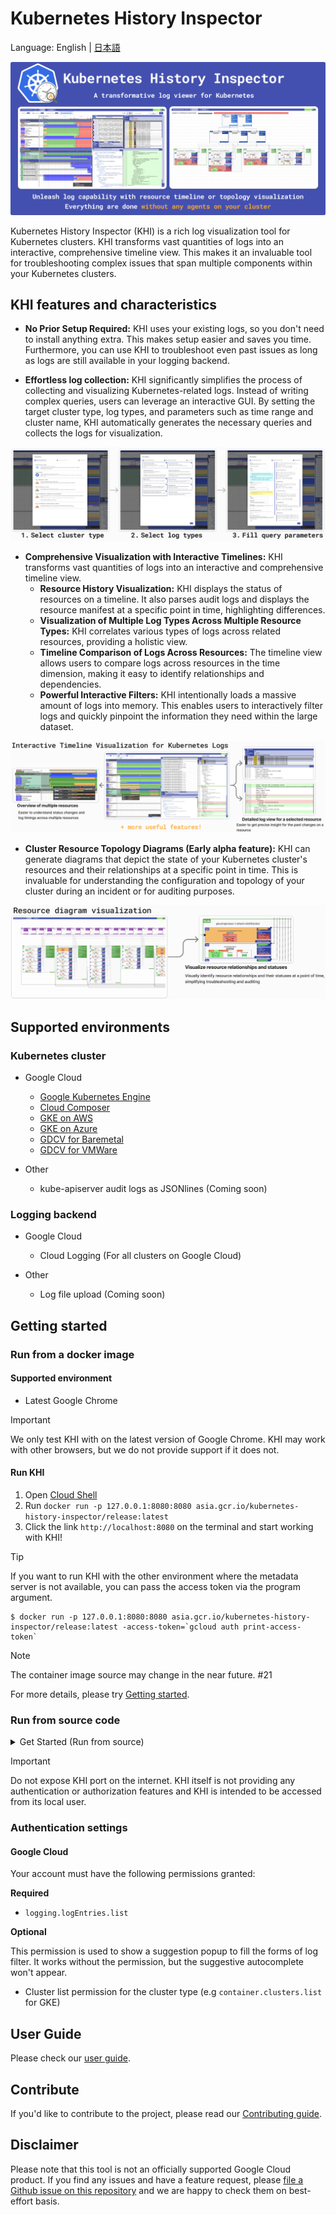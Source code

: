 # Kubernetes History Inspector

Language: English | [日本語](./README.ja.md)

![Header](./docs/en/images/header.png)

Kubernetes History Inspector (KHI) is a rich log visualization tool for Kubernetes clusters. KHI transforms vast quantities of logs into an interactive, comprehensive timeline view.
This makes it an invaluable tool for troubleshooting complex issues that span multiple components within your Kubernetes clusters.

## KHI features and characteristics

- **No Prior Setup Required:** KHI uses your existing logs, so you don't need to install anything extra. This makes setup easier and saves you time. Furthermore, you can use KHI to troubleshoot even past issues as long as logs are still available in your logging backend.

- **Effortless log collection:** KHI significantly simplifies the process of collecting and visualizing Kubernetes-related logs. Instead of writing complex queries, users can leverage an interactive GUI. By setting the target cluster type, log types, and parameters such as time range and cluster name, KHI automatically generates the necessary queries and collects the logs for visualization.

![Feature: quick and easy steps to gather logs](./docs/en/images/feature-query.png)

- **Comprehensive Visualization with Interactive Timelines:** KHI transforms vast quantities of logs into an interactive and comprehensive timeline view.
  - **Resource History Visualization:** KHI displays the status of resources on a timeline. It also parses audit logs and displays the resource manifest at a specific point in time, highlighting differences.
  - **Visualization of Multiple Log Types Across Multiple Resource Types:** KHI correlates various types of logs across related resources, providing a holistic view.
  - **Timeline Comparison of Logs Across Resources:** The timeline view allows users to compare logs across resources in the time dimension, making it easy to identify relationships and dependencies.
  - **Powerful Interactive Filters:** KHI intentionally loads a massive amount of logs into memory. This enables users to interactively filter logs and quickly pinpoint the information they need within the large dataset.

![Feature: timeline view](./docs/en/images/feature-timeline.png)

- **Cluster Resource Topology Diagrams (Early alpha feature):** KHI can generate diagrams that depict the state of your Kubernetes cluster's resources and their relationships at a specific point in time. This is invaluable for understanding the configuration and topology of your cluster during an incident or for auditing purposes.

![Feature: resource diagram](./docs/en/images/feature-diagram.png)

## Supported environments

### Kubernetes cluster

- Google Cloud
  - [Google Kubernetes Engine](https://cloud.google.com/kubernetes-engine/docs/concepts/kubernetes-engine-overview)
  - [Cloud Composer](https://cloud.google.com/composer/docs/composer-3/composer-overview)
  - [GKE on AWS](https://cloud.google.com/kubernetes-engine/multi-cloud/docs/aws/concepts/architecture) 
  - [GKE on Azure](https://cloud.google.com/kubernetes-engine/multi-cloud/docs/azure/concepts/architecture)
  - [GDCV for Baremetal](https://cloud.google.com/kubernetes-engine/distributed-cloud/bare-metal/docs/concepts/about-bare-metal)
  - [GDCV for VMWare](https://cloud.google.com/kubernetes-engine/distributed-cloud/vmware/docs/overview)

- Other
  - kube-apiserver audit logs as JSONlines (Coming soon)

### Logging backend

- Google Cloud
  - Cloud Logging (For all clusters on Google Cloud)

- Other
  - Log file upload (Coming soon)

## Getting started

### Run from a docker image

#### Supported environment

- Latest Google Chrome

> [!IMPORTANT]
> We only test KHI with on the latest version of Google Chrome.
> KHI may work with other browsers, but we do not provide support if it does not.

#### Run KHI

1. Open [Cloud Shell](https://shell.cloud.google.com)
1. Run `docker run -p 127.0.0.1:8080:8080 asia.gcr.io/kubernetes-history-inspector/release:latest`
1. Click the link `http://localhost:8080` on the terminal and start working with KHI!

> [!TIP]
> If you want to run KHI with the other environment where the metadata server is not available,
> you can pass the access token via the program argument.
>
>```
>$ docker run -p 127.0.0.1:8080:8080 asia.gcr.io/kubernetes-history-inspector/release:latest -access-token=`gcloud auth print-access-token`
>```

> [!NOTE]
> The container image source may change in the near future. #21

For more details, please try [Getting started](./docs/en/getting-started.md).

### Run from source code

<details>
<summary>Get Started (Run from source)</summary>

#### Prerequisites
- Go 1.23.*
- Node.js environment 22.13.*
- [`gcloud` CLI](https://cloud.google.com/sdk/docs/install)

#### Initialization (one-time setup)
1. Download or clone this repository   
  e.g. `git clone https://github.com/GoogleCloudPlatform/khi.git`
1. Move to the project root   
  e.g. `cd khi`
1. Run `cd ./web && npm install` from the project root

#### Run KHI
1. [Authorize yourself with `gcloud`](https://cloud.google.com/docs/authentication/gcloud)  
  e.g. `gcloud auth login` if you use your user account credentials
1. Run `make build-web && KHI_FRONTEND_ASSET_FOLDER=./dist go run cmd/kubernetes-history-inspector/main.go` from the project root   
  Open `localhost:8080` and start working with KHI! 

</details>

> [!IMPORTANT]
> Do not expose KHI port on the internet.
> KHI itself is not providing any authentication or authorization features and KHI is intended to be accessed from its local user.

### Authentication settings

#### Google Cloud

Your account must have the following permissions granted:

**Required**

* `logging.logEntries.list`

**Optional**

This permission is used to show a suggestion popup to fill the forms of log filter.
It works without the permission, but the suggestive autocomplete won't appear. 

* Cluster list permission for the cluster type (e.g `container.clusters.list` for GKE)


## User Guide

Please check our [user guide](./docs/en/user-guide.md).

## Contribute

If you'd like to contribute to the project, please read our [Contributing guide](./docs/contributing.md).

## Disclaimer

Please note that this tool is not an officially supported Google Cloud product. If you find any issues and have a feature request, please [file a Github issue on this repository](https://github.com/GoogleCloudPlatform/khi/issues/new?template=Blank+issue) and we are happy to check them on best-effort basis.
